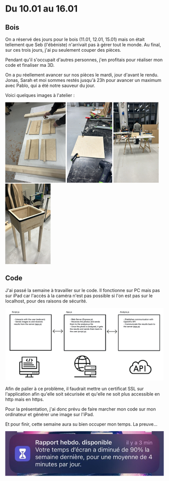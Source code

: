 # Du 10.01 au 16.01

## Bois

On a réservé des jours pour le bois (11.01, 12.01, 15.01) mais on était tellement que Seb (l'ébéniste) n'arrivait pas à gérer tout le monde. Au final, sur ces trois jours, j'ai pu seulement couper des pièces. 

Pendant qu'il s'occupait d'autres personnes, j'en profitais pour réaliser mon code et finaliser ma 3D. 



On a pu réellement avancer sur nos pièces le mardi, jour d'avant le rendu. Jonas, Sarah et moi sommes restés jusqu'à 23h pour avancer un maximum avec Pablo, qui a été notre sauveur du jour. 

Voici quelques images à l'atelier : 

<img src="images\photo_2024-01-17_00-23-04.jpg" alt="photo_2024-01-17_00-23-04" style="zoom:25%;" />

<img src="images\photo_2024-01-17_00-24-26.jpg" alt="photo_2024-01-17_00-24-26" style="zoom:25%;" />

<img src="images\photo_2024-01-17_00-24-39.jpg" alt="photo_2024-01-17_00-24-39" style="zoom:25%;" />

<img src="images\photo_2024-01-17_00-24-28.jpg" alt="photo_2024-01-17_00-24-28" style="zoom:25%;" />

## Code

J'ai passé la semaine à travailler sur le code. Il fonctionne sur PC mais pas sur iPad car l'accès à la caméra n'est pas possible si l'on est pas sur le localhost, pour des raisons de sécurité. 

![technical-shema](images\technical-shema.png)

Afin de palier à ce problème, il faudrait mettre un certificat SSL sur l'application afin qu'elle soit sécurisée et qu'elle ne soit plus accessible en http mais en https. 

Pour la présentation, j'ai donc prévu de faire marcher mon code sur mon ordinateur et générer une image sur l'iPad. 



Et pour finir, cette semaine aura su bien occuper mon temps. La preuve...

![photo_2024-01-17_00-24-36](images\photo_2024-01-17_00-24-36.jpg)
